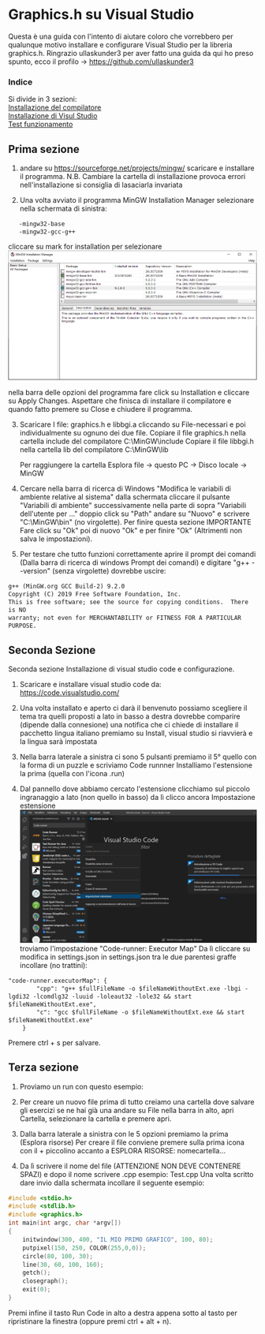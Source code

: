 # Graphics.h su Visual Studio
Questa è una guida con l'intento di aiutare coloro che vorrebbero per qualunque motivo installare e configurare Visual Studio per la libreria graphics.h. Ringrazio ullaskunder3 per aver fatto una guida da qui ho preso spunto, ecco il profilo -> https://github.com/ullaskunder3

### Indice
Si divide in 3 sezioni:\
[Installazione del compilatore](#prima-sezione)\
[Installazione di Visul Studio](#seconda-sezione)\
[Test funzionamento](#terza-sezione)


## Prima sezione
1. andare su https://sourceforge.net/projects/mingw/
   scaricare e installare il programma.
   N.B. Cambiare la cartella di installazione provoca errori nell'installazione si consiglia di lasaciarla invariata


2. Una volta avviato il programma MinGW Installation Manager selezionare nella schermata di sinistra:

```
   -mingw32-base
   -mingw32-gcc-g++
```
   cliccare su mark for installation per selezionare
 ![MinGW Installation Manager](Immagini/MinGW-Installation-manager.PNG)
 
   nella barra delle opzioni del programma fare click su Installation e cliccare su Apply Changes.
   Aspettare che finisca di installare il compilatore e quando fatto premere su Close e chiudere il programma.


3. Scaricare I file: graphics.h e libbgi.a cliccando su File-necessari e poi individualmente su ognuno dei due file.
   Copiare il file graphics.h nella cartella include del compilatore C:\MinGW\include 
   Copiare il file libbgi.h nella cartella lib del compilatore C:\MinGW\lib

   Per raggiungere la cartella Esplora file -> questo PC -> Disco locale -> MinGW


4. Cercare nella barra di ricerca di Windows "Modifica le variabili di ambiente relative al sistema"
   dalla schermata cliccare il pulsante "Variabili di ambiente" successivamente nella parte di sopra
   "Variabili dell'utente per ..." doppio click su "Path" andare su "Nuovo" e scrivere "C:\MinGW\bin" (no virgolette).
   Per finire questa sezione IMPORTANTE Fare click su "Ok" poi di nuovo "Ok" e per finire "Ok" (Altrimenti non salva le impostazioni).


5. Per testare che tutto funzioni correttamente
   aprire il prompt dei comandi (Dalla barra di ricerca di windows Prompt dei comandi)
   e digitare "g++ --version" (senza virgolette)
   dovrebbe uscire:
```
g++ (MinGW.org GCC Build-2) 9.2.0
Copyright (C) 2019 Free Software Foundation, Inc.
This is free software; see the source for copying conditions.  There is NO
warranty; not even for MERCHANTABILITY or FITNESS FOR A PARTICULAR PURPOSE.
```

## Seconda Sezione

Seconda sezione Installazione di visual studio code e configurazione.

1. Scaricare e installare visual studio code da: https://code.visualstudio.com/


2. Una volta installato e aperto ci darà il benvenuto possiamo scegliere il tema tra quelli proposti a lato
   in basso a destra dovrebbe comparire (dipende dalla connesione) una notifica che ci chiede di installare il pacchetto lingua italiano
   premiamo su Install, visual studio si riavvierà e la lingua sarà impostata


3. Nella barra laterale a sinistra ci sono 5 pulsanti premiamo il 5° quello con la forma di un puzzle e scriviamo Code runnner
   Installiamo l'estensione la prima (quella con l'icona .run)


4. Dal pannello dove abbiamo cercato l'estensione clicchiamo sul piccolo ingranaggio a lato (non quello in basso) da lì clicco ancora Impostazione estensione
    ![visual studio](Immagini/Visual-studio.PNG)
    troviamo l'impostazione "Code-runner: Executor Map"
    Da lì cliccare su modifica in settings.json
    in settings.json tra le due parentesi graffe incollare (no trattini):
```
"code-runner.executorMap": {
        "cpp": "g++ $fullFileName -o $fileNameWithoutExt.exe -lbgi -lgdi32 -lcomdlg32 -luuid -loleaut32 -lole32 && start $fileNameWithoutExt.exe",
        "c": "gcc $fullFileName -o $fileNameWithoutExt.exe && start $fileNameWithoutExt.exe"
    }
```
  Premere ctrl + s per salvare.




## Terza sezione

1. Proviamo un run con questo esempio:

2. Per creare un nuovo file prima di tutto creiamo una cartella dove salvare gli esercizi
   se ne hai già una andare su File nella barra in alto, apri Cartella, selezionare la cartella e premere apri.

3. Dalla barra laterale a sinistra con le 5 opzioni premiamo la prima (Esplora risorse)
   Per creare il file conviene premere sulla prima icona con il + piccolino accanto a ESPLORA RISORSE: nomecartella...

4. Da lì scrivere il nome del file (ATTENZIONE NON DEVE CONTENERE SPAZI) e dopo il nome scrivere .cpp
   esempio:
   Test.cpp
   Una volta scritto dare invio dalla schermata incollare il seguente esempio:

```cpp
#include <stdio.h>
#include <stdlib.h>
#include <graphics.h>
int main(int argc, char *argv[])
{
    initwindow(300, 400, "IL MIO PRIMO GRAFICO", 100, 80);
    putpixel(150, 250, COLOR(255,0,0));
    circle(80, 100, 30);
    line(30, 60, 100, 160);
    getch();
    closegraph();
    exit(0);
}
```
Premi infine il tasto Run Code in alto a destra appena sotto al tasto per ripristinare la finestra (oppure premi ctrl + alt + n).
